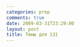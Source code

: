```yaml
---
categories: prep
comments: true
date: 2009-03-31T23:29:00
layout: post
title: Темы для 131
---
```


